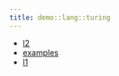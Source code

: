 ```yaml
---
title: demo::lang::turing
---
```



   * [l2](../../../../Library/demo/lang/turing/l2)
   * [examples](../../../../Library/demo/lang/turing/examples)
   * [l1](../../../../Library/demo/lang/turing/l1)